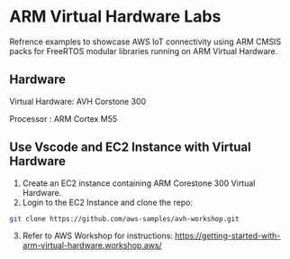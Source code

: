 # ARM Virtual Hardware Labs
Refrence examples to showcase AWS IoT connectivity using ARM CMSIS packs for FreeRTOS modular libraries running on ARM Virtual Hardware.

## Hardware

Virtual Hardware: AVH Corstone 300

Processor : ARM Cortex M55


## Use Vscode and EC2 Instance with Virtual Hardware

1. Create an EC2 instance containing ARM Corestone 300 Virtual Hardware.
2. Login to the EC2 Instance and clone the repo:

```bash
git clone https://github.com/aws-samples/avh-workshop.git
```

3. Refer to AWS Workshop for instructions: https://getting-started-with-arm-virtual-hardware.workshop.aws/


